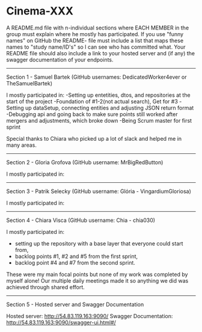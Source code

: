 # Cinema-XXX


A README.md file with n-individual sections where EACH MEMBER in the group must explain where he mostly has participated. 
If you use "funny names" on GitHub the README- file must include a list that maps these names to "study name/ID's" so I can see who has committed what.
Your README file should also include a link to your hosted server and (if any) the swagger documentation of your endpoints.


-------------------------------------------------------------------------------------------------
Section 1 - Samuel Bartek (GitHub usernames: DedicatedWorker4ever or TheSamuelBartek)

I mostly participated in:
-Setting up entetities, dtos, and repositories at the start of the project
-Foundation of #1-2(not actual search), Get for #3
-Setting up dataSetup, connecting entities and adjusting JSON return format
-Debugging api and going back to make sure points still worked after mergers and adjustments,
which broke down
-Being Scrum master for first sprint

Special thanks to Chiara who picked up a lot of slack and helped me in many areas.

-------------------------------------------------------------------------------------------------
Section 2 - Gloria Grofova (GitHub username: MrBigRedButton)

I mostly participated in: 


-------------------------------------------------------------------------------------------------
Section 3 - Patrik Selecky (GitHub username: Glória - VingardiumGloriosa)

I mostly participated in:


-------------------------------------------------------------------------------------------------
Section 4 - Chiara Visca (GitHub username: Chia - chia030)

I mostly participated in: 
- setting up the repository with a base layer that everyone could start from,
- backlog points #1, #2 and #5 from the first sprint,
- backlog point #4 and #7 from the second sprint.

These were my main focal points but none of my work was completed by myself alone! 
Our multiple daily meetings made it so anything we did was achieved through shared effort.

-------------------------------------------------------------------------------------------------
Section 5 - Hosted server and Swagger Documentation

Hosted server: http://54.83.119.163:9090/
Swagger Documentation: http://54.83.119.163:9090/swagger-ui.html#/




